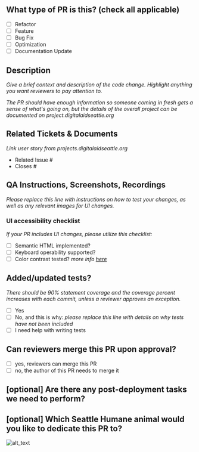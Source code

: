 <!--
    Before submitting a Pull Request, please ensure you've done the following:
     - 👷‍♀️ Create small PRs. In most cases, this will be possible.
        - If the change needs to be large, set up a meeting with reviewers to walk through the code.
     - ✅ Provide tests for your changes.
     - 📝 Use descriptive commit messages.
     - 📗 Update any related documentation and include any relevant screenshots.
-->

## What type of PR is this? (check all applicable)

- [ ] Refactor
- [ ] Feature
- [ ] Bug Fix
- [ ] Optimization
- [ ] Documentation Update

## Description

_Give a brief context and description of the code change. Highlight anything you want reviewers to pay attention to._

_The PR should have enough information so someone coming in fresh gets a sense of what's going on, but the details of the overall project can be documented on project.digitalaidseattle.org_

## Related Tickets & Documents

_Link user story from projects.digitalaidseattle.org_

- Related Issue #
- Closes #

## QA Instructions, Screenshots, Recordings

_Please replace this line with instructions on how to test your changes, as well as any relevant images for UI changes._

### UI accessibility checklist
_If your PR includes UI changes, please utilize this checklist:_
- [ ] Semantic HTML implemented?
- [ ] Keyboard operability supported?
- [ ] Color contrast tested? _more info [here](https://webaim.org/articles/contrast/evaluating)_

## Added/updated tests?
_There should be 90% statement coverage and the coverage percent increases with each commit, unless a reviewer approves an exception._

- [ ] Yes
- [ ] No, and this is why: _please replace this line with details on why tests
      have not been included_
- [ ] I need help with writing tests

## Can reviewers merge this PR upon approval?
- [ ] yes, reviewers can merge this PR
- [ ] no, the author of this PR needs to merge it

## [optional] Are there any post-deployment tasks we need to perform?

## [optional] Which Seattle Humane animal would you like to dedicate this PR to?
<!-- Grab an image from the links below or from the Seattle Humane website https://www.seattlehumane.org/adoption/

Stanley Yelnats - https://g.petango.com/photos/337/e7cc8f69-25ec-4de8-bfdb-47f97d3f7688.jpg
Lucy - https://g.petango.com/photos/337/6d9679a9-76e0-4314-8750-87c443d4a64f.jpg
Tanner - https://g.petango.com/photos/337/ee77a482-7022-47e1-aab6-b5f5281760a5.jpg
Swizzle - https://g.petango.com/photos/337/b2c75b85-dc6a-4b4a-a146-4f3fa7c2058b.jpg
Asher - https://g.petango.com/photos/337/14c79a05-5a9b-45d7-9c26-5d8ad295fd0b.jpg
-->
![alt_text](gif_link)